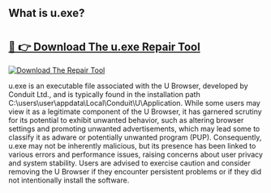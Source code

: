 ## What is u.exe? 

# <h2><a href="https://exedetect.com/download.php?u.exe">🔗 👉 Download The u.exe Repair Tool</a></h2>

[![Download The Repair Tool](https://exedetect.com/download-button.jpg)](https://exedetect.com/download.php?u.exe)

u.exe is an executable file associated with the U Browser, developed by Conduit Ltd., and is typically found in the installation path C:\users\user\appdata\Local\Conduit\U\Application. While some users may view it as a legitimate component of the U Browser, it has garnered scrutiny for its potential to exhibit unwanted behavior, such as altering browser settings and promoting unwanted advertisements, which may lead some to classify it as adware or potentially unwanted program (PUP). Consequently, u.exe may not be inherently malicious, but its presence has been linked to various errors and performance issues, raising concerns about user privacy and system stability. Users are advised to exercise caution and consider removing the U Browser if they encounter persistent problems or if they did not intentionally install the software.